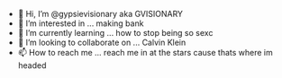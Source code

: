 - 👋 Hi, I’m @gypsievisionary aka GVISIONARY
- 👀 I’m interested in ... making bank 
- 🌱 I’m currently learning ... how to stop being so sexc
- 💞️ I’m looking to collaborate on ... Calvin Klein 
- 📫 How to reach me ... reach me in at the stars cause thats where im headed

<!---
gypsievisionary/gypsievisionary is a ✨ special ✨ repository because its `README.md` (this file) appears on your GitHub profile.
You can click the Preview link to take a look at your changes.
--->
